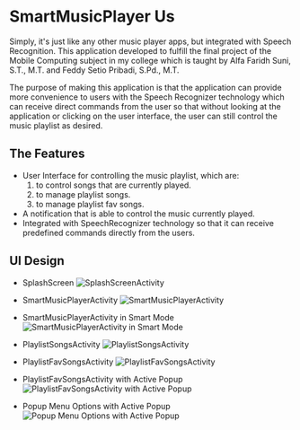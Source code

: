 # **SmartMusicPlayer Us**

Simply, it's just like any other music player apps, but integrated with Speech Recognition.
This application developed to fulfill the final project of the Mobile Computing subject in my college which is taught by Alfa Faridh Suni, S.T., M.T. and Feddy Setio Pribadi, S.Pd., M.T.

The purpose of making this application is that the application can provide more convenience to users with the Speech Recognizer technology which can receive direct commands from the user so that without looking at the application or clicking on the user interface, the user can still control the music playlist as desired.

## The Features

-	User Interface for controlling the music playlist, which are:
    1.	to control songs that are currently played.
    2.	to manage playlist songs.
    3.	to manage playlist fav songs.
-	A notification that is able to control the music currently played.
-	Integrated with SpeechRecognizer technology so that it can receive predefined commands directly from the users.

## UI Design

- SplashScreen
![SplashScreenActivity](asset_for_repo/images/Splash_screen.png)

- SmartMusicPlayerActivity
![SmartMusicPlayerActivity](asset_for_repo/images/Sedang_Diputar_Activity.png)

- SmartMusicPlayerActivity in Smart Mode
![SmartMusicPlayerActivity in Smart Mode](asset_for_repo/images/Sedang_Diputar_Activity__Mode_Smart.png)

- PlaylistSongsActivity
![PlaylistSongsActivity](asset_for_repo/images/Playlist_Lagu_Activity.png)

- PlaylistFavSongsActivity
![PlaylistFavSongsActivity](asset_for_repo/images/Playlist_Lagu_Favorit_Activity.png)

- PlaylistFavSongsActivity with Active Popup
![PlaylistFavSongsActivity with Active Popup](asset_for_repo/images/Playlist_Lagu_Favorit_Activity__Popup.png)

- Popup Menu Options with Active Popup
![Popup Menu Options with Active Popup](asset_for_repo/images/Popup_Menu_Options.png)
